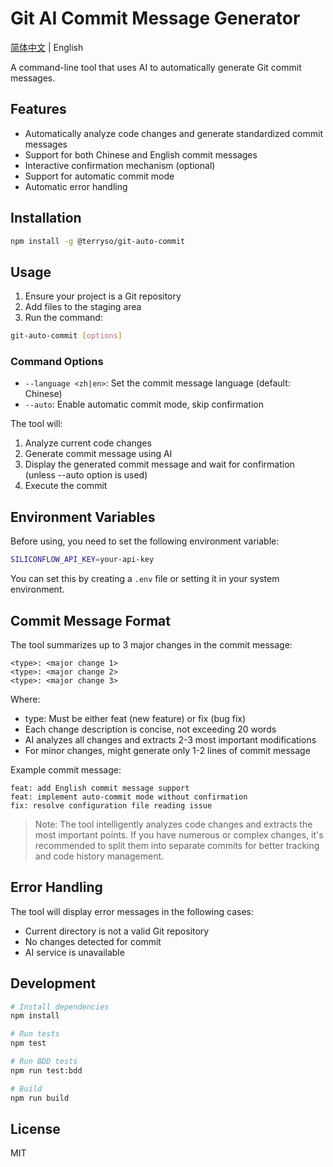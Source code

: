# Git AI Commit Message Generator

[简体中文](./README.md) | English

A command-line tool that uses AI to automatically generate Git commit messages.

## Features

- Automatically analyze code changes and generate standardized commit messages
- Support for both Chinese and English commit messages
- Interactive confirmation mechanism (optional)
- Support for automatic commit mode
- Automatic error handling

## Installation

```bash
npm install -g @terryso/git-auto-commit
```

## Usage

1. Ensure your project is a Git repository
2. Add files to the staging area
3. Run the command:

```bash
git-auto-commit [options]
```

### Command Options

- `--language <zh|en>`: Set the commit message language (default: Chinese)
- `--auto`: Enable automatic commit mode, skip confirmation

The tool will:
1. Analyze current code changes
2. Generate commit message using AI
3. Display the generated commit message and wait for confirmation (unless --auto option is used)
4. Execute the commit

## Environment Variables

Before using, you need to set the following environment variable:

```bash
SILICONFLOW_API_KEY=your-api-key
```

You can set this by creating a `.env` file or setting it in your system environment.

## Commit Message Format

The tool summarizes up to 3 major changes in the commit message:
```
<type>: <major change 1>
<type>: <major change 2>
<type>: <major change 3>
```

Where:
- type: Must be either feat (new feature) or fix (bug fix)
- Each change description is concise, not exceeding 20 words
- AI analyzes all changes and extracts 2-3 most important modifications
- For minor changes, might generate only 1-2 lines of commit message

Example commit message:
```
feat: add English commit message support
feat: implement auto-commit mode without confirmation
fix: resolve configuration file reading issue
```

> Note: The tool intelligently analyzes code changes and extracts the most important points. If you have numerous or complex changes, it's recommended to split them into separate commits for better tracking and code history management.

## Error Handling

The tool will display error messages in the following cases:
- Current directory is not a valid Git repository
- No changes detected for commit
- AI service is unavailable

## Development

```bash
# Install dependencies
npm install

# Run tests
npm test

# Run BDD tests
npm run test:bdd

# Build
npm run build
```

## License

MIT 
